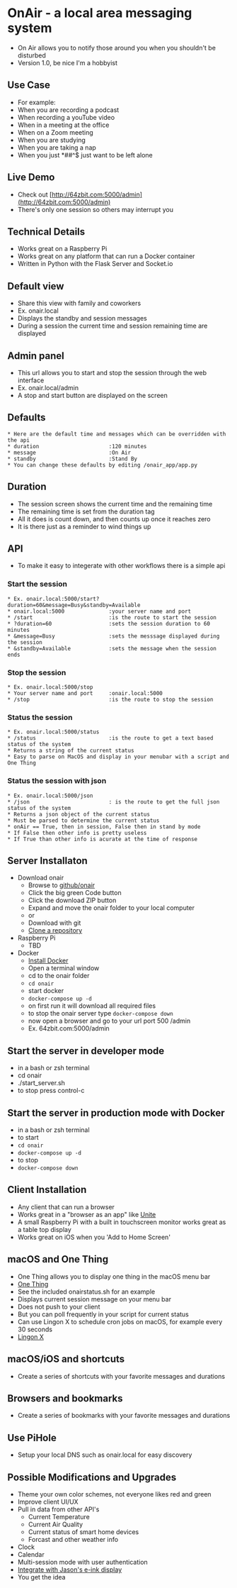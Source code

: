 # OnAir - a local area messaging system
* On Air allows you to notify those around you when you shouldn't be disturbed
* Version 1.0, be nice I'm a hobbyist

## Use Case
* For example:
* When you are recording a podcast
* When recording a youTube video
* When in a meeting at the office
* When on a Zoom meeting
* When you are studying
* When you are taking a nap
* When you just *##^$ just want to be left alone

## Live Demo
* Check out [http://64zbit.com:5000/admin](http://64zbit.com:5000/admin)
* There's only one session so others may interrupt you

## Technical Details
* Works great on a Raspberry Pi
* Works great on any platform that can run a Docker container
* Written in Python with the Flask Server and Socket.io

## Default view 
* Share this view with family and coworkers
* Ex. onair.local
* Displays the standby and session messages
* During a session the current time and session remaining time are displayed

## Admin panel
* This url allows you to start and stop the session through the web interface
* Ex. onair.local/admin
* A stop and start button are displayed on the screen

## Defaults
```
* Here are the default time and messages which can be overridden with the api
* duration                      :120 minutes
* message                       :On Air
* standby                       :Stand By
* You can change these defaults by editing /onair_app/app.py
```

## Duration
* The session screen shows the current time and the remaining time
* The remaining time is set from the duration tag
* All it does is count down, and then counts up once it reaches zero
* It is there just as a reminder to wind things up

## API
* To make it easy to integerate with other workflows there is a simple api

### Start the session
```
* Ex. onair.local:5000/start?duration=60&message=Busy&standby=Available
* onair.local:5000              :your server name and port
* /start                        :is the route to start the session
* ?duration=60                  :sets the session duration to 60 minutes
* &message=Busy                 :sets the messsage displayed during the session
* &standby=Available            :sets the message when the session ends
```

### Stop the session
```
* Ex. onair.local:5000/stop
* Your server name and port     :onair.local:5000
* /stop                         :is the route to stop the session
```

### Status the session
```
* Ex. onair.local:5000/status
* /status                       :is the route to get a text based status of the system
* Returns a string of the current status
* Easy to parse on MacOS and display in your menubar with a script and One Thing
```

### Status the session with json
```
* Ex. onair.local:5000/json
* /json                         : is the route to get the full json status of the system
* Returns a json object of the current status
* Must be parsed to determine the current status
* onAir == True, then in session, False then in stand by mode
* If False then other info is pretty useless
* If True than other info is acurate at the time of response
```

## Server Installaton
* Download onair
    * Browse to [github/onair](https://github.com/dougpark/onair)
    * Click the big green Code button
    * Click the download ZIP button
    * Expand and move the onair folder to your local computer
    * or
    * Download with git
    * [Clone a repository](https://docs.github.com/en/repositories/creating-and-managing-repositories/cloning-a-repository)
* Raspberry Pi
    * TBD
* Docker
    * [Install Docker](https://docs.docker.com/engine/install/)
    * Open a terminal window
    * cd to the onair folder
    * ```cd onair```
    * start docker
    * ```docker-compose up -d```
    * on first run it will download all required files
    * to stop the onair server type ```docker-compose down```
    * now open a browser and go to your url port 500 /admin
    * Ex. 64zbit.com:5000/admin

## Start the server in developer mode
* in a bash or zsh terminal
* cd onair
* ./start_server.sh 
* to stop press control-c

## Start the server in production mode with Docker
* in a bash or zsh terminal
* to start
* ```cd onair```
* ```docker-compose up -d```
* to stop 
* ```docker-compose down```

## Client Installation
* Any client that can run a browser
* Works great in a "browser as an app" like [Unite](https://www.bzgapps.com/unite)
* A small Raspberry Pi with a built in touchscreen monitor works great as a table top display
* Works great on iOS when you 'Add to Home Screen'

## macOS and One Thing
* One Thing allows you to display one thing in the macOS menu bar
* [One Thing](https://apps.apple.com/us/app/one-thing/id1604176982?mt=12)
* See the included onairstatus.sh for an example
* Displays current session message on your menu bar
* Does not push to your client
* But you can poll frequently in your script for current status
* Can use Lingon X to schedule cron jobs on macOS, for example every 30 seconds
* [Lingon X](https://www.peterborgapps.com/lingon/)

## macOS/iOS and shortcuts
* Create a series of shortcuts with your favorite messages and durations

## Browsers and bookmarks
* Create a series of bookmarks with your favorite messages and durations

## Use PiHole
* Setup your local DNS such as onair.local for easy discovery

## Possible Modifications and Upgrades
* Theme your own color schemes, not everyone likes red and green
* Improve client UI/UX
* Pull in data from other API's
    - Current Temperature
    - Current Air Quality
    - Current status of smart home devices
    - Forcast and other weather info
* Clock
* Calendar
* Multi-session mode with user authentication
* [Integrate with Jason's e-ink display](https://sixcolors.com/post/2022/09/a-smart-e-ink-calendar-comes-to-my-kitchen/)
* You get the idea
